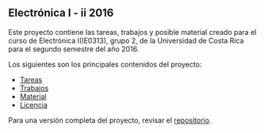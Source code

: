 ## Electrónica I - ii 2016

Este proyecto contiene las tareas, trabajos y posible material creado para el
curso de Electrónica I(IE0313), grupo 2, de la Universidad de Costa Rica para el
segundo semestre del año 2016.

Los siguientes son los principales contenidos del proyecto:

- [Tareas](#tareas)
- [Trabajos](#trabajos)
- [Material](#material)
- [Licencia](#licencia)

Para una versión completa del proyecto, revisar el [repositorio](https://github.com/emilio93/ie0313-ii2016).
